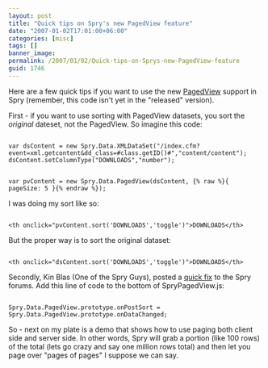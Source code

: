 ```yaml
---
layout: post
title: "Quick tips on Spry's new PagedView feature"
date: "2007-01-02T17:01:00+06:00"
categories: [misc]
tags: []
banner_image: 
permalink: /2007/01/02/Quick-tips-on-Sprys-new-PagedView-feature
guid: 1746
---
```


Here are a few quick tips if you want to use the new <a href="http://labs.adobe.com/technologies/spry/samples/data_region/SpryPagedViewSample.html">PagedView</a> support in Spry (remember, this code isn't yet in the "released" version). 

First - if you want to use sorting with PagedView datasets, you sort the <i>original</i> dateset, not the PagedView. So imagine this code:

<code>
var dsContent = new Spry.Data.XMLDataSet("/index.cfm?event=xml.getcontent&dd_class=#class.getID()#","content/content");
dsContent.setColumnType("DOWNLOADS","number");

var pvContent = new Spry.Data.PagedView(dsContent, {% raw %}{ pageSize: 5 }{% endraw %});
</code>

I was doing my sort like so:

<code>
&lt;th onclick="pvContent.sort('DOWNLOADS','toggle')"&gt;DOWNLOADS&lt;/th&gt;
</code>

But the proper way is to sort the original dataset:

<code>
&lt;th onclick="dsContent.sort('DOWNLOADS','toggle')"&gt;DOWNLOADS&lt;/th&gt;
</code>

Secondly, Kin Blas (One of the Spry Guys), posted a <a href="http://www.adobe.com/cfusion/webforums/forum/messageview.cfm?catid=602&threadid=1226651">quick fix</a> to the Spry forums. Add this line of code to the bottom of SpryPagedView.js:

<code>
Spry.Data.PagedView.prototype.onPostSort = Spry.Data.PagedView.prototype.onDataChanged;
</code>

So - next on my plate is a demo that shows how to use paging both client side and server side. In other words, Spry will grab a portion (like 100 rows) of the total (lets go crazy and say one million rows total) and then let you page over "pages of pages" I suppose we can say.